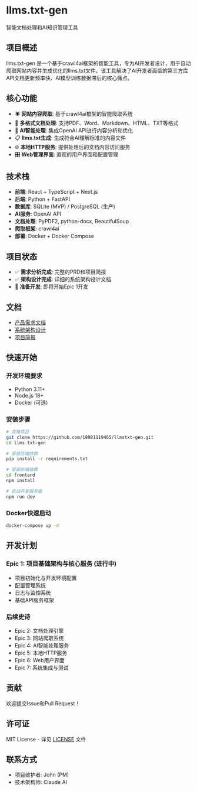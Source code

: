 # llms.txt-gen

智能文档处理和AI知识管理工具

## 项目概述

llms.txt-gen 是一个基于crawl4ai框架的智能工具，专为AI开发者设计，用于自动爬取网站内容并生成优化的llms.txt文件。该工具解决了AI开发者面临的第三方库API文档更新频率快、AI模型训练数据滞后的核心痛点。

## 核心功能

- 🕷️ **网站内容爬取**: 基于crawl4ai框架的智能爬取系统
- 📄 **多格式文档处理**: 支持PDF、Word、Markdown、HTML、TXT等格式
- 🤖 **AI智能处理**: 集成OpenAI API进行内容分析和优化
- 📋 **llms.txt生成**: 生成符合AI理解标准的内容文件
- 🌐 **本地HTTP服务**: 提供处理后的文档内容访问服务
- 🎛️ **Web管理界面**: 直观的用户界面和配置管理

## 技术栈

- **前端**: React + TypeScript + Next.js
- **后端**: Python + FastAPI
- **数据库**: SQLite (MVP) / PostgreSQL (生产)
- **AI服务**: OpenAI API
- **文档处理**: PyPDF2, python-docx, BeautifulSoup
- **爬取框架**: crawl4ai
- **部署**: Docker + Docker Compose

## 项目状态

- ✅ **需求分析完成**: 完整的PRD和项目简报
- ✅ **架构设计完成**: 详细的系统架构设计文档
- 🚀 **准备开发**: 即将开始Epic 1开发

## 文档

- [产品需求文档](docs/prd.md)
- [系统架构设计](docs/architecture.md)
- [项目简报](docs/brief.md)

## 快速开始

### 开发环境要求

- Python 3.11+
- Node.js 18+
- Docker (可选)

### 安装步骤

```bash
# 克隆项目
git clone https://github.com/18981119465/llmstxt-gen.git
cd llms.txt-gen

# 安装后端依赖
pip install -r requirements.txt

# 安装前端依赖
cd frontend
npm install

# 启动开发服务器
npm run dev
```

### Docker快速启动

```bash
docker-compose up -d
```

## 开发计划

### Epic 1: 项目基础架构与核心服务 (进行中)
- 项目初始化与开发环境配置
- 配置管理系统
- 日志与监控系统
- 基础API服务框架

### 后续史诗

- Epic 2: 文档处理引擎
- Epic 3: 网站爬取系统
- Epic 4: AI智能处理服务
- Epic 5: 本地HTTP服务
- Epic 6: Web用户界面
- Epic 7: 系统集成与测试

## 贡献

欢迎提交Issue和Pull Request！

## 许可证

MIT License - 详见 [LICENSE](LICENSE) 文件

## 联系方式

- 项目维护者: John (PM)
- 技术架构师: Claude AI